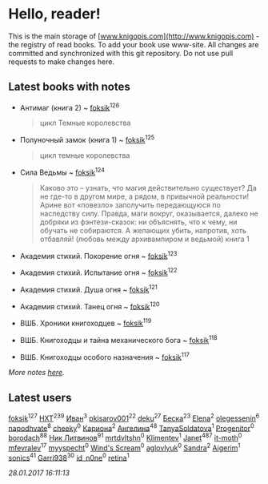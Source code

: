 # Hello, reader!
This is the main storage of [www.knigopis.com](http://www.knigopis.com) - the registry of read books.
To add your book use www-site. All changes are committed and synchronized with this git repository.
Do not use pull requests to make changes here.


## Latest books with notes
* Антимаг (книга 2) ~ [foksik](users/173/1734575-vkontakte)<sup>126</sup>
    > цикл Темные королевства

* Полуночный замок (книга 1) ~ [foksik](users/173/1734575-vkontakte)<sup>125</sup>
    > цикл темные королевства

* Сила Ведьмы ~ [foksik](users/173/1734575-vkontakte)<sup>124</sup>
    > Каково это – узнать, что магия действительно существует? Да не где-то в другом мире, а рядом, в привычной реальности! Арине вот «повезло» заполучить передающуюся по наследству силу. Правда, маги вокруг, оказывается, далеко не добряки из фэнтези-сказок: ни объяснять, что к чему, ни обучать не собираются. А желающих убить, напротив, хоть отбавляй! (любовь между архивампиром и ведьмой) книга 1

* Академия стихий. Покорение огня ~ [foksik](users/173/1734575-vkontakte)<sup>123</sup>

* Академия стихий. Испытание огня ~ [foksik](users/173/1734575-vkontakte)<sup>122</sup>

* Академия стихий. Душа огня ~ [foksik](users/173/1734575-vkontakte)<sup>121</sup>

* Академия стихий. Танец огня ~ [foksik](users/173/1734575-vkontakte)<sup>120</sup>

* ВШБ. Хроники книгоходцев ~ [foksik](users/173/1734575-vkontakte)<sup>119</sup>

* ВШБ. Книгоходцы и тайна механического бога ~ [foksik](users/173/1734575-vkontakte)<sup>118</sup>

* ВШБ. Книгоходцы особого назначения ~ [foksik](users/173/1734575-vkontakte)<sup>117</sup>


_More notes [here](latest_books_with_notes.md)._


## Latest users
[foksik](users/173/1734575-vkontakte)<sup>127</sup> 
[HXT](users/100/100002563462782-facebook)<sup>239</sup> 
[Иван](users/111/111223381196748176136-google)<sup>3</sup> 
[pkisarov001](users/311/311057796-yandex)<sup>22</sup> 
[deku](users/384/384194935-vkontakte)<sup>27</sup> 
[Беска](users/157/1577468-vkontakte)<sup>23</sup> 
[Elena](users/459/459594264-yandex)<sup>2</sup> 
[olegessenin](users/390/3901448-vkontakte)<sup>6</sup> 
[napodhvate](users/585/585811540906733201-mailru)<sup>8</sup> 
[cheeky](users/100/100000019595884-facebook)<sup>0</sup> 
[Кариона](users/401/401225211-vkontakte)<sup>2</sup> 
[Ангелина](users/837/83788782-vkontakte)<sup>48</sup> 
[TanyaSoldatova](users/140/140832989-vkontakte)<sup>1</sup> 
[Progenitor](users/310/310433527-vkontakte)<sup>0</sup> 
[borodach](users/157/15706320-vkontakte)<sup>88</sup> 
[Ник Литвинов](users/241/241974816-vkontakte)<sup>91</sup> 
[mrtdvltshn](users/291/29152388-vkontakte)<sup>0</sup> 
[Klimentev](users/104/104202610850481913650-google)<sup>1</sup> 
[Janet](users/205/20565064-vkontakte)<sup>487</sup> 
[it-moth](users/100/100001185091151-facebook)<sup>0</sup> 
[mfevralev](users/140/140966150-vkontakte)<sup>17</sup> 
[myyspecht](users/321/3211454-vkontakte)<sup>0</sup> 
[Wind's Scream](users/290/29027836-vkontakte)<sup>0</sup> 
[aglovlyuk](users/815/8156510-vkontakte)<sup>0</sup> 
[Sandra](users/242/242184576223760-facebook)<sup>2</sup> 
[Aigerim](users/157/157708568-vkontakte)<sup>1</sup> 
[sonics](users/588/5880221-vkontakte)<sup>41</sup> 
[Garri938](users/114/114389869162010721507-google)<sup>30</sup> 
[id_n0ne](users/182/18203635-vkontakte)<sup>0</sup> 
[retina](users/390/3900602-vkontakte)<sup>1</sup> 


_28.01.2017 16:11:13_
